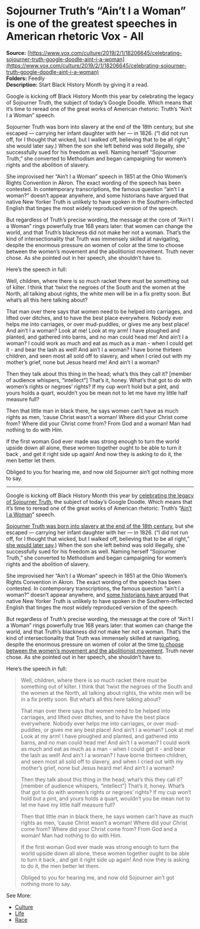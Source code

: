 # Sojourner Truth’s “Ain’t I a Woman” is one of the greatest speeches in American rhetoric Vox - All

**Source:** [https://www.vox.com/culture/2019/2/1/18206645/celebrating-sojourner-truth-google-doodle-aint-i-a-woman](https://www.vox.com/culture/2019/2/1/18206645/celebrating-sojourner-truth-google-doodle-aint-i-a-woman)  
**Folders:** Feedly  
**Description:** Start Black History Month by giving it a read.
 
Google is kicking off Black History Month this year by celebrating the legacy of Sojourner Truth, the subject of today’s Google Doodle. Which means that it’s time to reread one of the great works of American rhetoric: Truth’s “Ain’t I a Woman” speech. 

Sojourner Truth was born into slavery at the end of the 18th century, but she escaped — carrying her infant daughter with her — in 1826. (“I did not run off, for I thought that wicked, but I walked off, believing that to be all right,” she would later say.) When the son she left behind was sold illegally, she successfully sued for his freedom as well. Naming herself “Sojourner Truth,” she converted to Methodism and began campaigning for women’s rights and the abolition of slavery.

She improvised her “Ain’t I a Woman” speech in 1851 at the Ohio Women’s Rights Convention in Akron. The exact wording of the speech has been contested. In contemporary transcriptions, the famous question “ain’t I a woman?” doesn’t appear anywhere, and some historians have argued that native New Yorker Truth is unlikely to have spoken in the Southern-inflected English that tinges the most widely reproduced version of the speech.

But regardless of Truth’s precise wording, the message at the core of “Ain’t I a Woman” rings powerfully true 168 years later: that women can change the world, and that Truth’s blackness did not make her not a woman. That’s the kind of intersectionality that Truth was immensely skilled at navigating, despite the enormous pressure on women of color at the time to choose between the women’s movement and the abolitionist movement. Truth never chose. As she pointed out in her speech, she shouldn’t have to.

Here’s the speech in full:

Well, children, where there is so much racket there must be something out of kilter. I think that ‘twixt the negroes of the South and the women at the North, all talking about rights, the white men will be in a fix pretty soon. But what’s all this here talking about?

That man over there says that women need to be helped into carriages, and lifted over ditches, and to have the best place everywhere. Nobody ever helps me into carriages, or over mud-puddles, or gives me any best place! And ain’t I a woman? Look at me! Look at my arm! I have ploughed and planted, and gathered into barns, and no man could head me! And ain’t I a woman? I could work as much and eat as much as a man - when I could get it - and bear the lash as well! And ain’t I a woman? I have borne thirteen children, and seen most all sold off to slavery, and when I cried out with my mother’s grief, none but Jesus heard me! And ain’t I a woman?

Then they talk about this thing in the head; what’s this they call it? [member of audience whispers, “intellect”] That’s it, honey. What’s that got to do with women’s rights or negroes’ rights? If my cup won’t hold but a pint, and yours holds a quart, wouldn’t you be mean not to let me have my little half measure full?

Then that little man in black there, he says women can’t have as much rights as men, ‘cause Christ wasn’t a woman! Where did your Christ come from? Where did your Christ come from? From God and a woman! Man had nothing to do with Him.

If the first woman God ever made was strong enough to turn the world upside down all alone, these women together ought to be able to turn it back , and get it right side up again! And now they is asking to do it, the men better let them.

Obliged to you for hearing me, and now old Sojourner ain’t got nothing more to say. 


---

<div><div><p>Google is kicking off Black History Month this year by <a href="https://www.google.com/doodles/celebrating-sojourner-truth">celebrating the legacy of Sojourner Truth</a>, the subject of today’s Google Doodle. Which means that it’s time to reread one of the great works of American rhetoric: Truth’s “<a href="https://sourcebooks.fordham.edu/mod/sojtruth-woman.asp">Ain’t I a Woman</a>” speech.</p></div><div><p><a href="https://www.biography.com/people/sojourner-truth-9511284">Sojourner Truth was born into slavery at the end of the 18th century</a>, but she escaped — carrying her infant daughter with her — in 1826. (“I did not run off, for I thought that wicked, but I walked off, believing that to be all right,” <a href="https://www.history.com/topics/black-history/sojourner-truth">she would later say</a>.) When the son she left behind was sold illegally, she successfully sued for his freedom as well. Naming herself “Sojourner Truth,” she converted to Methodism and began campaigning for women’s rights and the abolition of slavery.</p></div><div><p>She improvised her “Ain’t I a Woman” speech in 1851 at the Ohio Women’s Rights Convention in Akron. The exact wording of the speech has been contested. In contemporary transcriptions, the famous question “ain’t I a woman?” doesn’t appear anywhere, and <a href="https://www.biography.com/people/sojourner-truth-9511284">some historians have argued</a> that native New Yorker Truth is unlikely to have spoken in the Southern-inflected English that tinges the most widely reproduced version of the speech.</p></div><div><p>But regardless of Truth’s precise wording, the message at the core of “Ain’t I a Woman” rings powerfully true 168 years later: that women can change the world, and that Truth’s blackness did not make her not a woman. That’s the kind of intersectionality that Truth was immensely skilled at navigating, despite the enormous pressure on women of color at the time <a href="https://www.vox.com/2018/3/20/16955588/feminism-waves-explained-first-second-third-fourth">to choose between the women’s movement and the abolitionist movement</a>. Truth never chose. As she pointed out in her speech, she shouldn’t have to.</p></div><div><p>Here’s the speech in full:</p></div><div><blockquote><p>Well, children, where there is so much racket there must be something out of kilter. I think that ‘twixt the negroes of the South and the women at the North, all talking about rights, the white men will be in a fix pretty soon. But what’s all this here talking about?</p><p>That man over there says that women need to be helped into carriages, and lifted over ditches, and to have the best place everywhere. Nobody ever helps me into carriages, or over mud-puddles, or gives me any best place! And ain’t I a woman? Look at me! Look at my arm! I have ploughed and planted, and gathered into barns, and no man could head me! And ain’t I a woman? I could work as much and eat as much as a man - when I could get it - and bear the lash as well! And ain’t I a woman? I have borne thirteen children, and seen most all sold off to slavery, and when I cried out with my mother’s grief, none but Jesus heard me! And ain’t I a woman?</p><p>Then they talk about this thing in the head; what’s this they call it? [member of audience whispers, “intellect”] That’s it, honey. What’s that got to do with women’s rights or negroes’ rights? If my cup won’t hold but a pint, and yours holds a quart, wouldn’t you be mean not to let me have my little half measure full?</p><p>Then that little man in black there, he says women can’t have as much rights as men, ‘cause Christ wasn’t a woman! Where did your Christ come from? Where did your Christ come from? From God and a woman! Man had nothing to do with Him.</p><p>If the first woman God ever made was strong enough to turn the world upside down all alone, these women together ought to be able to turn it back , and get it right side up again! And now they is asking to do it, the men better let them.</p><p>Obliged to you for hearing me, and now old Sojourner ain’t got nothing more to say.</p></blockquote></div><div><span>See More:<span> </span></span><ul><li><a href="https://www.vox.com/culture">Culture</a></li><li><a href="https://www.vox.com/life">Life</a></li><li><a href="https://www.vox.com/race">Race</a></li></ul></div></div>